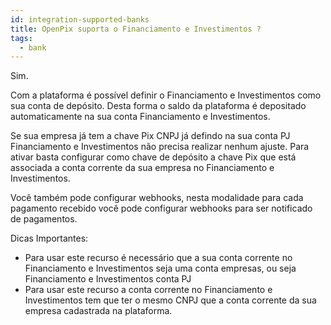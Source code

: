 ```yaml
---
id: integration-supported-banks
title: OpenPix suporta o Financiamento e Investimentos ?
tags:
  - bank
---
```


Sim.

Com a plataforma é possível definir o Financiamento e Investimentos como sua conta de depósito. Desta forma o saldo da plataforma é depositado automaticamente na sua conta Financiamento e Investimentos.

Se sua empresa já tem a chave Pix CNPJ já defindo na sua conta PJ Financiamento e Investimentos não precisa realizar nenhum ajuste. Para ativar basta configurar como chave de depósito a chave Pix que está associada a conta corrente da sua empresa no Financiamento e Investimentos.

Você também pode configurar webhooks, nesta modalidade para cada pagamento recebido você pode configurar webhooks para ser notificado de pagamentos.

Dicas Importantes:

- Para usar este recurso é necessário que a sua conta corrente no Financiamento e Investimentos seja uma conta empresas, ou seja Financiamento e Investimentos conta PJ
- Para usar este recurso a conta corrente no Financiamento e Investimentos tem que ter o mesmo CNPJ que a conta corrente da sua empresa cadastrada na plataforma.
